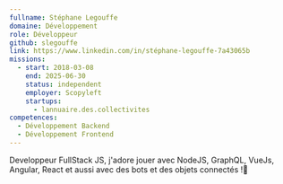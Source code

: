 ```yaml
---
fullname: Stéphane Legouffe
domaine: Développement
role: Développeur
github: slegouffe
link: https://www.linkedin.com/in/stéphane-legouffe-7a43065b
missions:
  - start: 2018-03-08
    end: 2025-06-30
    status: independent
    employer: Scopyleft
    startups:
      - lannuaire.des.collectivites
competences:
  - Développement Backend
  - Développement Frontend
---
```

Developpeur FullStack JS, j'adore jouer avec NodeJS, GraphQL, VueJs, Angular, React et aussi avec des bots et des objets connectés !🤖
